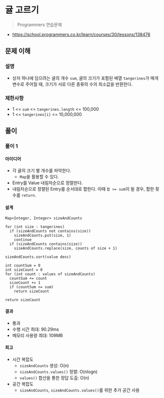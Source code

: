 # 귤 고르기

> Programmers 연습문제

- <https://school.programmers.co.kr/learn/courses/30/lessons/138476>

## 문제 이해

### 설명

- 상자 하나에 담으려는 귤의 개수 `sum`,
  귤의 크기가 포함된 배열 `tangerines`가 매개변수로 주어질 때,
  크기가 서로 다른 종류의 수의 최소값을 반환한다.

### 제한사항

- 1 <= `sum` <= `tangerines.length` <= 100,000
- 1 <= `tangerines[i]` <= 10,000,000

## 풀이

### 풀이 1

#### 아이디어

- 각 귤의 크기 별 개수를 파악한다.
  - `Map`을 활용할 수 있다.
- Entry를 Value 내림차순으로 정렬한다.
- 내림차순으로 정렬된 Entry를 순서대로 합한다. 이때 `합 >= sum`이 될 경우, 합한 횟수를 `return`.

#### 설계

```text
Map<Integer, Integer> sizeAndCounts

for (int size : tangerines)
  if (sizeAndCounts not contains(size))
    sizeAndCounts.put(size, 1)
    continue
  if (sizeAndCounts contains(size))
    sizeAndCounts.replace(size, counts of size + 1)

sizeAndCounts.sort(value desc)

int countSum = 0
int sizeCount = 0
for (int count : values of sizeAndCounts)
  countSum += count
  sizeCount += 1
  if (countSum >= sum)
    return sizeCount

return sizeCount
```

#### 결과

- 통과
- 수행 시간 최대: 90.29ms
- 메모리 사용량 최대: 109MB

#### 회고

- 시간 복잡도
  - `sizeAndCounts` 생성: O(n)
  - `sizeAndCounts.values()` 정렬: O(nlogn)
  - `values()` 합산을 통한 정답 도출: O(n)
- 공간 복잡도
  - `sizeAndCounts`, `sizeAndCounts.values()`를 위한 추가 공간 사용

